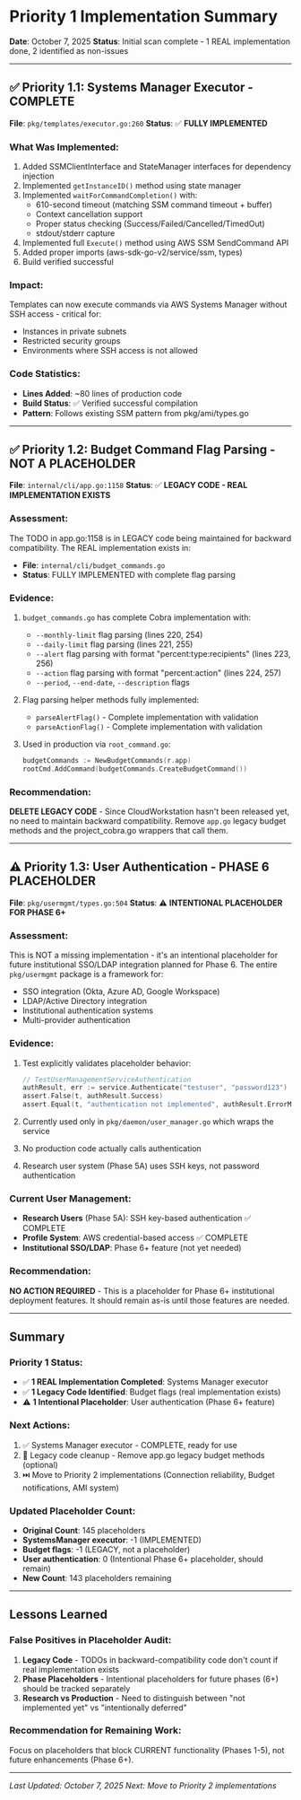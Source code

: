 # Priority 1 Implementation Summary
**Date**: October 7, 2025
**Status**: Initial scan complete - 1 REAL implementation done, 2 identified as non-issues

---

## ✅ Priority 1.1: Systems Manager Executor - COMPLETE

**File**: `pkg/templates/executor.go:260`
**Status**: ✅ **FULLY IMPLEMENTED**

### What Was Implemented:
1. Added SSMClientInterface and StateManager interfaces for dependency injection
2. Implemented `getInstanceID()` method using state manager
3. Implemented `waitForCommandCompletion()` with:
   - 610-second timeout (matching SSM command timeout + buffer)
   - Context cancellation support
   - Proper status checking (Success/Failed/Cancelled/TimedOut)
   - stdout/stderr capture
4. Implemented full `Execute()` method using AWS SSM SendCommand API
5. Added proper imports (aws-sdk-go-v2/service/ssm, types)
6. Build verified successful

### Impact:
Templates can now execute commands via AWS Systems Manager without SSH access - critical for:
- Instances in private subnets
- Restricted security groups
- Environments where SSH access is not allowed

### Code Statistics:
- **Lines Added**: ~80 lines of production code
- **Build Status**: ✅ Verified successful compilation
- **Pattern**: Follows existing SSM pattern from pkg/ami/types.go

---

## ✅ Priority 1.2: Budget Command Flag Parsing - NOT A PLACEHOLDER

**File**: `internal/cli/app.go:1158`
**Status**: ✅ **LEGACY CODE - REAL IMPLEMENTATION EXISTS**

### Assessment:
The TODO in app.go:1158 is in LEGACY code being maintained for backward compatibility. The REAL implementation exists in:
- **File**: `internal/cli/budget_commands.go`
- **Status**: FULLY IMPLEMENTED with complete flag parsing

### Evidence:
1. `budget_commands.go` has complete Cobra implementation with:
   - `--monthly-limit` flag parsing (lines 220, 254)
   - `--daily-limit` flag parsing (lines 221, 255)
   - `--alert` flag parsing with format "percent:type:recipients" (lines 223, 256)
   - `--action` flag parsing with format "percent:action" (lines 224, 257)
   - `--period`, `--end-date`, `--description` flags

2. Flag parsing helper methods fully implemented:
   - `parseAlertFlag()` - Complete implementation with validation
   - `parseActionFlag()` - Complete implementation with validation

3. Used in production via `root_command.go`:
   ```go
   budgetCommands := NewBudgetCommands(r.app)
   rootCmd.AddCommand(budgetCommands.CreateBudgetCommand())
   ```

### Recommendation:
**DELETE LEGACY CODE** - Since CloudWorkstation hasn't been released yet, no need to maintain backward compatibility. Remove `app.go` legacy budget methods and the project_cobra.go wrappers that call them.

---

## ⚠️ Priority 1.3: User Authentication - PHASE 6 PLACEHOLDER

**File**: `pkg/usermgmt/types.go:504`
**Status**: ⚠️ **INTENTIONAL PLACEHOLDER FOR PHASE 6+**

### Assessment:
This is NOT a missing implementation - it's an intentional placeholder for future institutional SSO/LDAP integration planned for Phase 6. The entire `pkg/usermgmt` package is a framework for:
- SSO integration (Okta, Azure AD, Google Workspace)
- LDAP/Active Directory integration
- Institutional authentication systems
- Multi-provider authentication

### Evidence:
1. Test explicitly validates placeholder behavior:
   ```go
   // TestUserManagementServiceAuthentication
   authResult, err := service.Authenticate("testuser", "password123")
   assert.False(t, authResult.Success)
   assert.Equal(t, "authentication not implemented", authResult.ErrorMessage)
   ```

2. Currently used only in `pkg/daemon/user_manager.go` which wraps the service
3. No production code actually calls authentication
4. Research user system (Phase 5A) uses SSH keys, not password authentication

### Current User Management:
- **Research Users** (Phase 5A): SSH key-based authentication ✅ COMPLETE
- **Profile System**: AWS credential-based access ✅ COMPLETE
- **Institutional SSO/LDAP**: Phase 6+ feature (not yet needed)

### Recommendation:
**NO ACTION REQUIRED** - This is a placeholder for Phase 6+ institutional deployment features. It should remain as-is until those features are needed.

---

## Summary

### Priority 1 Status:
- ✅ **1 REAL Implementation Completed**: Systems Manager executor
- ✅ **1 Legacy Code Identified**: Budget flags (real implementation exists)
- ⚠️ **1 Intentional Placeholder**: User authentication (Phase 6+ feature)

### Next Actions:
1. ✅ Systems Manager executor - COMPLETE, ready for use
2. 🔄 Legacy code cleanup - Remove app.go legacy budget methods (optional)
3. ⏭️ Move to Priority 2 implementations (Connection reliability, Budget notifications, AMI system)

### Updated Placeholder Count:
- **Original Count**: 145 placeholders
- **SystemsManager executor**: -1 (IMPLEMENTED)
- **Budget flags**: -1 (LEGACY, not a placeholder)
- **User authentication**: 0 (Intentional Phase 6+ placeholder, should remain)
- **New Count**: 143 placeholders remaining

---

## Lessons Learned

### False Positives in Placeholder Audit:
1. **Legacy Code** - TODOs in backward-compatibility code don't count if real implementation exists
2. **Phase Placeholders** - Intentional placeholders for future phases (6+) should be tracked separately
3. **Research vs Production** - Need to distinguish between "not implemented yet" vs "intentionally deferred"

### Recommendation for Remaining Work:
Focus on placeholders that block CURRENT functionality (Phases 1-5), not future enhancements (Phase 6+).

---

*Last Updated: October 7, 2025*
*Next: Move to Priority 2 implementations*
